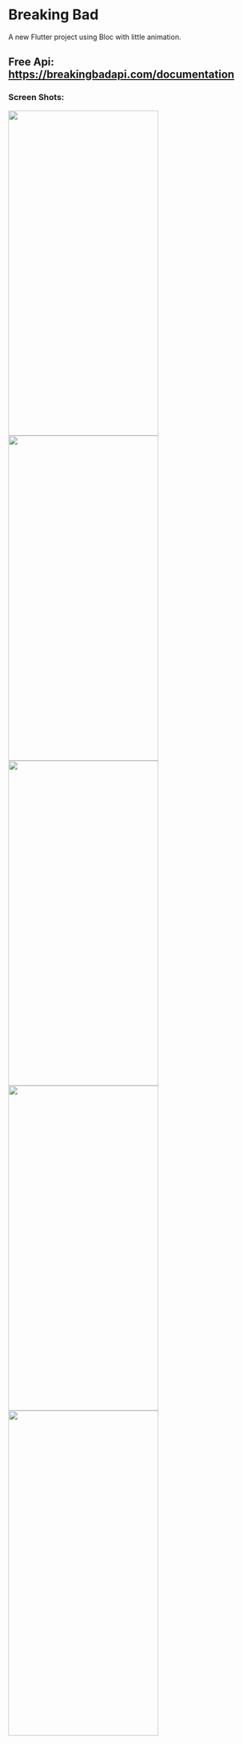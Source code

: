 # Breaking Bad 

A new Flutter project using Bloc with little animation.

## Free Api: https://breakingbadapi.com/documentation

### Screen Shots:
<img src="screenshots/image1.png" width="300" height="650"> <img src="screenshots/image2.png" width="300" height="650"> <img src="screenshots/image3.png" width="300" height="650"> <img src="screenshots/image5.png" width="300" height="650"> <img src="screenshots/image4.png" width="300" height="650">
